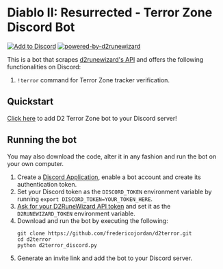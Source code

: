 # Diablo II: Resurrected - Terror Zone Discord Bot

[![Add to Discord](https://img.shields.io/static/v1?label=&message=Add%20to%20Discord&color=7289da&logo=discord&labelColor=424549)](https://discord.com/api/oauth2/authorize?client_id=1035556810951753889&permissions=380104756288&scope=bot) [![powered-by-d2runewizard](https://img.shields.io/badge/powered%20by-d2runewizard-green)](https://d2runewizard.com/)

This is a bot that scrapes [d2runewizard's API](https://d2runewizard.com/integration) and offers the following functionalities on Discord:

1. `!terror` command for Terror Zone tracker verification.

## Quickstart

[Click here](https://discord.com/api/oauth2/authorize?client_id=1035556810951753889&permissions=380104756288&scope=bot) to add D2 Terror Zone bot to your Discord server!

## Running the bot

You may also download the code, alter it in any fashion and run the bot on your own computer.

1. Create a [Discord Application](https://discord.com/developers/applications), enable a bot account and create its authentication token.
2. Set your Discord token as the `DISCORD_TOKEN` environment variable by running `export DISCORD_TOKEN=YOUR_TOKEN_HERE`.
3. [Ask for your D2RuneWizard API token](https://d2runewizard.com/integration) and set it as the `D2RUNEWIZARD_TOKEN` environment variable.
4. Download and run the bot by executing the following:
   ```shell
   git clone https://github.com/fredericojordan/d2terror.git
   cd d2terror
   python d2terror_discord.py
   ```
5. Generate an invite link and add the bot to your Discord server.
